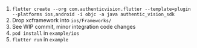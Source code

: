 1. `flutter create --org com.authenticvision.flutter --template=plugin --platforms ios,android -i objc -a java authentic_vision_sdk`
2. Drop xcframework into `ios/Frameworks/`
3. See WIP commit, minor integration code changes
4. `pod install` in `example/ios`
5. `flutter run` in `example`
